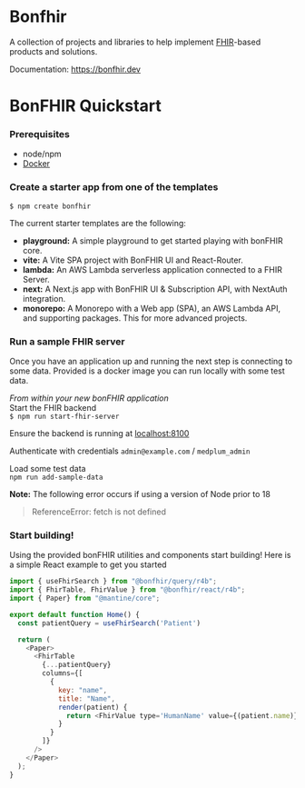 # Bonfhir

A collection of projects and libraries to help implement [FHIR](https://hl7.org/fhir/)-based products and solutions.

Documentation: https://bonfhir.dev

# BonFHIR Quickstart
### Prerequisites
- node/npm
- [Docker](https://docs.docker.com/desktop/)

### Create a starter app from one of the templates   
`$ npm create bonfhir`

The current starter templates are the following:
- **playground:** A simple playground to get started playing with bonFHIR core. 
- **vite:** A Vite SPA project with BonFHIR UI and React-Router. 
- **lambda:** An AWS Lambda serverless application connected to a FHIR Server. 
- **next:** A Next.js app with BonFHIR UI & Subscription API, with NextAuth 
integration. 
- **monorepo:** A Monorepo with a Web app (SPA), an AWS Lambda API, and supporting 
packages. This for more advanced projects. 

### Run a sample FHIR server
Once you have an application up and running the next step is connecting to some data. Provided is a docker image you can run locally with some test data.


_From within your new bonFHIR application_    
Start the FHIR backend   
`$ npm run start-fhir-server`

Ensure the backend is running at [localhost:8100](http://localhost:8100)

Authenticate with credentials `admin@example.com` / `medplum_admin`

Load some test data   
`npm run add-sample-data`

**Note:** The following error occurs if using a version of Node prior to 18
>ReferenceError: fetch is not defined   

### Start building!
Using the provided bonFHIR utilities and components start building! Here is a simple React example to get you started

```javascript
import { useFhirSearch } from "@bonfhir/query/r4b";
import { FhirTable, FhirValue } from "@bonfhir/react/r4b";
import { Paper} from "@mantine/core";

export default function Home() {
  const patientQuery = useFhirSearch('Patient')

  return (
    <Paper>
      <FhirTable
        {...patientQuery}
        columns={[
          {
            key: "name",
            title: "Name",
            render(patient) {
              return <FhirValue type='HumanName' value={(patient.name)} />
            }
          }
        ]}
      />
    </Paper>
  );
}
```

